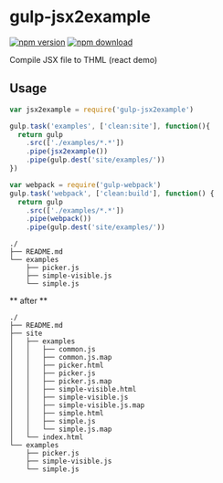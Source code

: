 gulp-jsx2example
================

[![npm version](http://img.shields.io/npm/v/gulp-jsx2example.svg)](https://www.npmjs.org/package/gulp-jsx2example)
[![npm download](http://img.shields.io/npm/dm/gulp-jsx2example.svg)](https://www.npmjs.org/package/gulp-jsx2example)

Compile JSX file to THML (react demo)

## Usage

```js
var jsx2example = require('gulp-jsx2example')

gulp.task('examples', ['clean:site'], function(){
  return gulp
    .src(['./examples/*.*'])
    .pipe(jsx2example())
    .pipe(gulp.dest('site/examples/'))
})

var webpack = require('gulp-webpack')
gulp.task('webpack', ['clean:build'], function() {
  return gulp
    .src(['./examples/*.*'])
    .pipe(webpack())
    .pipe(gulp.dest('site/examples/'))
```


```
./
├── README.md
└── examples
    ├── picker.js
    ├── simple-visible.js
    └── simple.js
```

** after **

```
./
├── README.md
├── site
│   ├── examples
│   │   ├── common.js
│   │   ├── common.js.map
│   │   ├── picker.html
│   │   ├── picker.js
│   │   ├── picker.js.map
│   │   ├── simple-visible.html
│   │   ├── simple-visible.js
│   │   ├── simple-visible.js.map
│   │   ├── simple.html
│   │   ├── simple.js
│   │   └── simple.js.map
│   └── index.html
└── examples
    ├── picker.js
    ├── simple-visible.js
    └── simple.js

```
